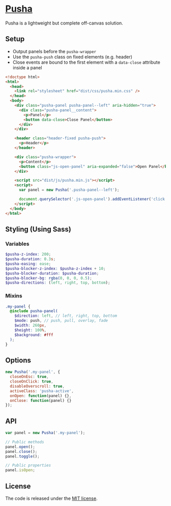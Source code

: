 # [Pusha](https://slavanga.github.io/pusha/)

Pusha is a lightweight but complete off-canvas solution.


## Setup

* Output panels before the ```pusha-wrapper```
* Use the ```pusha-push``` class on fixed elements (e.g. header)
* Close events are bound to the first element with a ```data-close``` attribute inside a panel

```html
<!doctype html>
<html>
  <head>
    <link rel="stylesheet" href="dist/css/pusha.min.css" />
  </head>
  <body>
    <div class="pusha-panel pusha-panel--left" aria-hidden="true">
      <div class="pusha-panel__content">
        <p>Panel</p>
        <button data-close>Close Panel</button>
      </div>
    </div>

    <header class="header-fixed pusha-push">
      <p>Header</p>
    </header>

    <div class="pusha-wrapper">
      <p>Content</p>
      <button class="js-open-panel" aria-expanded="false">Open Panel</button>
    </div>

    <script src="dist/js/pusha.min.js"></script>
    <script>
      var panel = new Pusha('.pusha-panel--left');

      document.querySelector('.js-open-panel').addEventListener('click', panel.open);
    </script>
  </body>
</html>
```

## Styling (Using Sass)

### Variables

```scss
$pusha-z-index: 200;
$pusha-duration: 0.3s;
$pusha-easing: ease;
$pusha-blocker-z-index: $pusha-z-index + 10;
$pusha-blocker-duration: $pusha-duration;
$pusha-blocker-bg: rgba(0, 0, 0, 0.5);
$pusha-directions: (left, right, top, bottom);
```

### Mixins

```scss
.my-panel {
  @include pusha-panel(
    $direction: left, // left, right, top, bottom
    $mode: push, // push, pull, overlay, fade
    $width: 260px,
    $height: 100%,
    $background: #fff
  );
}
```


## Options

```js
new Pusha('.my-panel', {
  closeOnEsc: true,
  closeOnClick: true,
  disableOverscroll: true,
  activeClass: 'pusha-active',
  onOpen: function(panel) {},
  onClose: function(panel) {}
});
```


## API
```js
var panel = new Pusha('.my-panel');

// Public methods
panel.open();
panel.close();
panel.toggle();

// Public properties
panel.isOpen;
```


## License
The code is released under the [MIT license](https://github.com/slavanga/pusha/blob/master/LICENSE).

